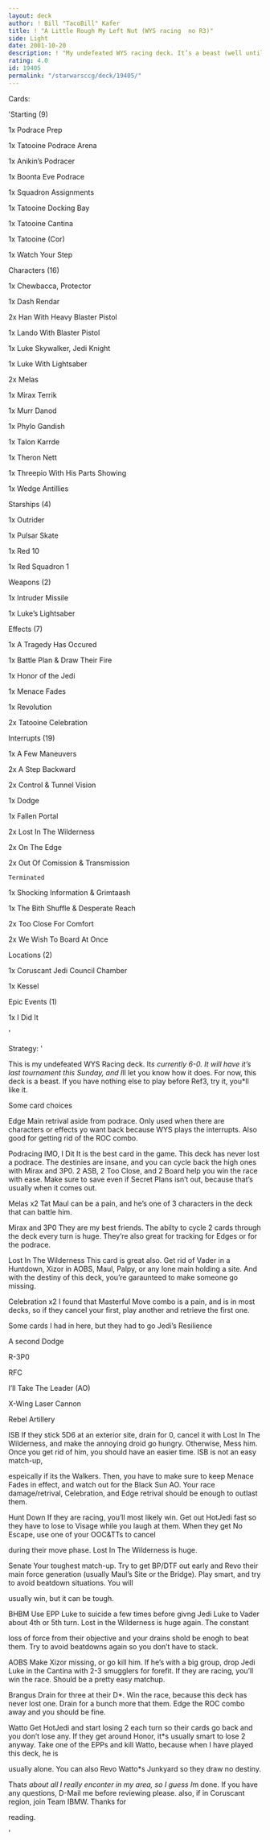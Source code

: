 ```yaml
---
layout: deck
author: ! Bill "TacoBill" Kafer
title: ! "A Little Rough My Left Nut (WYS racing  no R3)"
side: Light
date: 2001-10-20
description: ! "My undefeated WYS racing deck. It’s a beast (well until R3)."
rating: 4.0
id: 19405
permalink: "/starwarsccg/deck/19405/"
---
```

Cards: 

'Starting (9)

1x Podrace Prep

1x Tatooine Podrace Arena

1x Anikin&#8217;s Podracer

1x Boonta Eve Podrace

1x Squadron Assignments

1x Tatooine Docking Bay

1x Tatooine Cantina

1x Tatooine (Cor)

1x Watch Your Step


Characters (16)

1x Chewbacca, Protector

1x Dash Rendar

2x Han With Heavy Blaster Pistol

1x Lando With Blaster Pistol

1x Luke Skywalker, Jedi Knight

1x Luke With Lightsaber

2x Melas

1x Mirax Terrik

1x Murr Danod

1x Phylo Gandish

1x Talon Karrde

1x Theron Nett

1x Threepio With His Parts Showing

1x Wedge Antillies


Starships (4)

1x Outrider

1x Pulsar Skate

1x Red 10

1x Red Squadron 1


Weapons (2)

1x Intruder Missile

1x Luke&#8217;s Lightsaber


Effects (7)

1x A Tragedy Has Occured

1x Battle Plan & Draw Their Fire

1x Honor of the Jedi

1x Menace Fades

1x Revolution

2x Tatooine Celebration


Interrupts (19)

1x A Few Maneuvers

2x A Step Backward

2x Control & Tunnel Vision

1x Dodge

1x Fallen Portal

2x Lost In The Wilderness

2x On The Edge

2x Out Of Comission & Transmission

	Terminated

1x Shocking Information & Grimtaash

1x The Bith Shuffle & Desperate Reach

2x Too Close For Comfort

2x We Wish To Board At Once


Locations (2)

1x Coruscant Jedi Council Chamber

1x Kessel


Epic Events (1)

1x I Did It

'

Strategy: '

This is my undefeated WYS Racing deck. It*s currently 6-0. It will have it&#8217;s last tournament this Sunday, and I*ll let you know how it does. For now, this deck is a beast. If you have nothing else to play before Ref3, try it, you*ll like it.


Some card choices 


Edge Main retrival aside from podrace. Only used when there are characters or effects yo want back because WYS plays the interrupts. Also good for getting rid of the ROC combo. 


Podracing IMO, I Dit It is the best card in the game. This deck has never lost a podrace. The destinies are insane, and you can cycle back the high ones with Mirax and 3P0. 2 ASB, 2 Too Close, and 2 Board help you win the race with ease. Make sure to save even if Secret Plans isn&#8217;t out, because that&#8217;s usually when it comes out. 


Melas x2 Tat Maul can be a pain, and he&#8217;s one of 3 characters in the deck that can battle him. 


Mirax and 3P0 They are my best friends. The abilty to cycle 2 cards through the deck every turn is huge. They&#8217;re also great for tracking for Edges or for the podrace. 


Lost In The Wilderness This card is great also. Get rid of Vader in a Huntdown, Xizor in AOBS, Maul, Palpy, or any lone main holding a site. And with the destiny of this deck, you&#8217;re garaunteed to make someone go missing. 


Celebration x2 I found that Masterful Move combo is a pain, and is in most decks, so if they cancel your first, play another and retrieve the first one. 


Some cards I had in here, but they had to go Jedi&#8217;s Resilience

A second Dodge

R-3P0

RFC

I&#8217;ll Take The Leader (AO)

X-Wing Laser Cannon

Rebel Artillery



ISB If they stick 5D6 at an exterior site, drain for 0, cancel it with Lost In The Wilderness, and make the annoying droid go hungry. Otherwise, Mess him. Once you get rid of him, you should have an easier time. ISB is not an easy match-up,

espeically if its the Walkers. Then, you have to make sure to keep Menace Fades in effect, and watch out for the Black Sun AO. Your race damage/retrival, Celebration, and Edge retrival should be enough to outlast them. 


Hunt Down If they are racing, you&#8217;ll most likely win. Get out HotJedi fast so they have to lose to Visage while you laugh at them. When they get No Escape, use one of your OOC&TTs to cancel

during their move phase. Lost In The Wilderness is huge. 


Senate Your toughest match-up. Try to get BP/DTF out early and Revo their main force generation (usually Maul&#8217;s Site or the Bridge). Play smart, and try to avoid beatdown situations. You will

usually win, but it can be tough.


BHBM Use EPP Luke to suicide a few times before givng Jedi Luke to Vader about 4th or 5th turn. Lost in the Wilderness is huge again. The constant

loss of force from their objective and your drains shold be enogh to beat them. Try to avoid beatdowns again so you don&#8217;t have to stack.


AOBS Make Xizor missing, or go kill him. If he&#8217;s with a big group, drop Jedi Luke in the Cantina with 2-3 smugglers for forefit. If they are racing, you&#8217;ll win the race. Should be a pretty easy matchup. 


Brangus Drain for three at their D*. Win the race, because this deck has never lost one. Drain for a bunch more that them. Edge the ROC combo away and you should be fine.


Watto Get HotJedi and start losing 2 each turn so their cards go back and you don&#8217;t lose any. If they get around Honor, it*s usually smart to lose 2 anyway. Take one of the EPPs and kill Watto, because when I have played this deck, he is

usually alone. You can also Revo Watto*s Junkyard so they draw no destiny.


That*s about all I really enconter in my area, so I guess I*m done. If you have any questions, D-Mail me before reviewing please. also, if in Coruscant region, join Team IBMW. Thanks for

reading.


'
